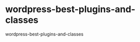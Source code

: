 wordpress-best-plugins-and-classes
==================================

wordpress-best-plugins-and-classes
